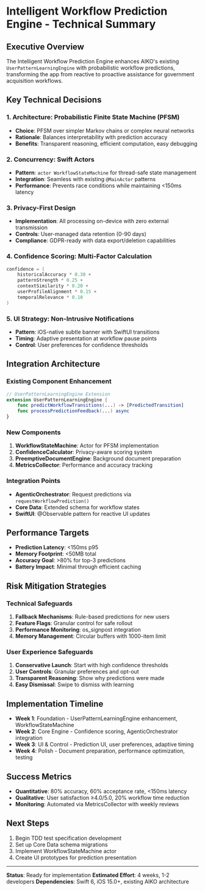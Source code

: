 # Intelligent Workflow Prediction Engine - Technical Summary

## Executive Overview
The Intelligent Workflow Prediction Engine enhances AIKO's existing `UserPatternLearningEngine` with probabilistic workflow predictions, transforming the app from reactive to proactive assistance for government acquisition workflows.

## Key Technical Decisions

### 1. Architecture: Probabilistic Finite State Machine (PFSM)
- **Choice**: PFSM over simpler Markov chains or complex neural networks
- **Rationale**: Balances interpretability with prediction accuracy
- **Benefits**: Transparent reasoning, efficient computation, easy debugging

### 2. Concurrency: Swift Actors
- **Pattern**: `actor WorkflowStateMachine` for thread-safe state management
- **Integration**: Seamless with existing `@MainActor` patterns
- **Performance**: Prevents race conditions while maintaining <150ms latency

### 3. Privacy-First Design
- **Implementation**: All processing on-device with zero external transmission
- **Controls**: User-managed data retention (0-90 days)
- **Compliance**: GDPR-ready with data export/deletion capabilities

### 4. Confidence Scoring: Multi-Factor Calculation
```swift
confidence = (
    historicalAccuracy * 0.30 +
    patternStrength * 0.25 +
    contextSimilarity * 0.20 +
    userProfileAlignment * 0.15 +
    temporalRelevance * 0.10
)
```

### 5. UI Strategy: Non-Intrusive Notifications
- **Pattern**: iOS-native subtle banner with SwiftUI transitions
- **Timing**: Adaptive presentation at workflow pause points
- **Control**: User preferences for confidence thresholds

## Integration Architecture

### Existing Component Enhancement
```swift
// UserPatternLearningEngine Extension
extension UserPatternLearningEngine {
    func predictWorkflowTransitions(...) -> [PredictedTransition]
    func processPredictionFeedback(...) async
}
```

### New Components
1. **WorkflowStateMachine**: Actor for PFSM implementation
2. **ConfidenceCalculator**: Privacy-aware scoring system
3. **PreemptiveDocumentEngine**: Background document preparation
4. **MetricsCollector**: Performance and accuracy tracking

### Integration Points
- **AgenticOrchestrator**: Request predictions via `requestWorkflowPrediction()`
- **Core Data**: Extended schema for workflow states
- **SwiftUI**: @Observable pattern for reactive UI updates

## Performance Targets
- **Prediction Latency**: <150ms p95
- **Memory Footprint**: <50MB total
- **Accuracy Goal**: >80% for top-3 predictions
- **Battery Impact**: Minimal through efficient caching

## Risk Mitigation Strategies

### Technical Safeguards
1. **Fallback Mechanisms**: Rule-based predictions for new users
2. **Feature Flags**: Granular control for safe rollout
3. **Performance Monitoring**: os_signpost integration
4. **Memory Management**: Circular buffers with 1000-item limit

### User Experience Safeguards
1. **Conservative Launch**: Start with high confidence thresholds
2. **User Controls**: Granular preferences and opt-out
3. **Transparent Reasoning**: Show why predictions were made
4. **Easy Dismissal**: Swipe to dismiss with learning

## Implementation Timeline
- **Week 1**: Foundation - UserPatternLearningEngine enhancement, WorkflowStateMachine
- **Week 2**: Core Engine - Confidence scoring, AgenticOrchestrator integration
- **Week 3**: UI & Control - Prediction UI, user preferences, adaptive timing
- **Week 4**: Polish - Document preparation, performance optimization, testing

## Success Metrics
- **Quantitative**: 80% accuracy, 60% acceptance rate, <150ms latency
- **Qualitative**: User satisfaction ≥4.0/5.0, 20% workflow time reduction
- **Monitoring**: Automated via MetricsCollector with weekly reviews

## Next Steps
1. Begin TDD test specification development
2. Set up Core Data schema migrations
3. Implement WorkflowStateMachine actor
4. Create UI prototypes for prediction presentation

---

**Status**: Ready for implementation
**Estimated Effort**: 4 weeks, 1-2 developers
**Dependencies**: Swift 6, iOS 15.0+, existing AIKO architecture